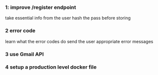 ### 1: improve /register endpoint 
take essential info from the user
hash the pass before storing

### 2 error code
learn what the error codes do
send the user appropriate error messages

### 3 use Gmail API

### 4 setup a production level docker file